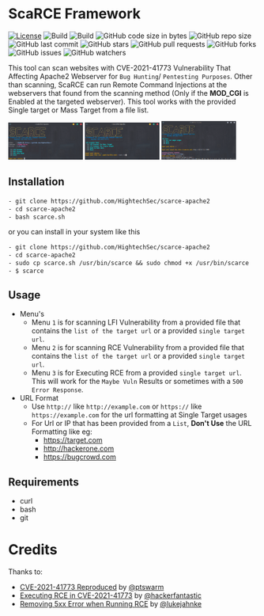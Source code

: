 
# ScaRCE Framework
[![License](https://img.shields.io/badge/license-MIT-red.svg?style=flat)](https://github.com/HightechSec/scarce-apache2/blob/master/LICENSE.md)
![Build](https://img.shields.io/badge/Supported_OS-Linux-yellow.svg?style=flat)
![Build](https://img.shields.io/badge/Supported_WSL-Windows-blue.svg?style=flat)
![GitHub code size in bytes](https://img.shields.io/github/languages/code-size/HightechSec/scarce-apache2)
![GitHub repo size](https://img.shields.io/github/repo-size/HightechSec/scarce-apache2)
![GitHub last commit](https://img.shields.io/github/last-commit/HightechSec/scarce-apache2)
![GitHub stars](https://img.shields.io/github/stars/HightechSec/scarce-apache2)
![GitHub pull requests](https://img.shields.io/github/issues-pr/HightechSec/scarce-apache2)
![GitHub forks](https://img.shields.io/github/forks/HightechSec/scarce-apache2)
![GitHub issues](https://img.shields.io/github/issues/HightechSec/scarce-apache2)
![GitHub watchers](https://img.shields.io/github/watchers/HightechSec/scarce-apache2)

This tool can scan websites with CVE-2021-41773 Vulnerability That Affecting Apache2 Webserver for `Bug Hunting`/ `Pentesting Purposes`. Other than scanning, ScaRCE can run Remote Command Injections at the webservers that found from the scanning method (Only if the **MOD_CGI** is Enabled at the targeted webserver). This tool works with the provided Single target or Mass Target from a file list.

<img src="https://raw.githubusercontent.com/HightechSec/scarce-apache2/main/img/1-scarceapache.png" width="30%"></img> <img src="https://raw.githubusercontent.com/HightechSec/scarce-apache2/main/img/2-scarceapache.png" width="30%"></img> <img src="https://raw.githubusercontent.com/HightechSec/scarce-apache2/main/img/3-scarceapache.png" width="30%"></img> 
## Installation
```
- git clone https://github.com/HightechSec/scarce-apache2
- cd scarce-apache2
- bash scarce.sh
``` 
or you can install in your system like this
```
- git clone https://github.com/HightechSec/scarce-apache2
- cd scarce-apache2
- sudo cp scarce.sh /usr/bin/scarce && sudo chmod +x /usr/bin/scarce
- $ scarce
```
## Usage
- Menu's
  - Menu `1` is for scanning LFI Vulnerability from a provided file that contains the `list of the target url` or a provided `single target url`.
  - Menu `2` is for scanning RCE Vulnerability from a provided file that contains the `list of the target url` or a provided `single target url`.
  - Menu `3` is for Executing RCE from a provided `single target url`. This will work for the `Maybe Vuln` Results or sometimes with a `500 Error Response`.  
- URL Format
  - Use ```http://``` like ```http://example.com``` or ```https://``` like ```https://example.com``` for the url formatting at Single Target usages
  - For Url or IP that has been provided from a ```List```, **Don't Use** the URL Formatting like eg:
    - https://target.com
    - http://hackerone.com
    - https://bugcrowd.com

## Requirements
* curl
* bash
* git

# Credits
Thanks to:
- [CVE-2021-41773 Reproduced](https://twitter.com/ptswarm/status/1445376079548624899) by [@ptswarm](https://twitter.com/ptswarm)
- [Executing RCE in CVE-2021-41773](https://twitter.com/hackerfantastic/status/1445531829985968137) by [@hackerfantastic](https://twitter.com/hackerfantastic) 
- [Removing 5xx Error when Running RCE](https://twitter.com/lukejahnke/status/1445560511270064138) by [@lukejahnke](https://twitter.com/lukejahnke)


